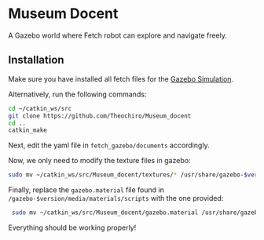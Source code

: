 # Museum Docent

A Gazebo world where Fetch robot can explore and navigate freely.

## Installation

Make sure you have installed all fetch files for the [Gazebo Simulation](https://docs.fetchrobotics.com/gazebo.html).

Alternatively, run the following commands:
```bash
cd ~/catkin_ws/src
git clone https://github.com/Theochiro/Museum_docent
cd ..
catkin_make 
```
Next, edit the yaml file in ```fetch_gazebo/documents``` accordingly.

Now, we only need to modify the texture files in gazebo:
```bash
sudo mv ~/catkin_ws/src/Museum_docent/textures/* /usr/share/gazebo-$version/media/materials/textures/ && sudo rm -r textures/
```

Finally, replace the ```gazebo.material``` file found in ```/gazebo-$version/media/materials/scripts``` with the one provided:
```bash
 sudo mv ~/catkin_ws/src/Museum_docent/gazebo.material /usr/share/gazebo-$version/media/materials/scripts/
```
Everything should be working properly!
